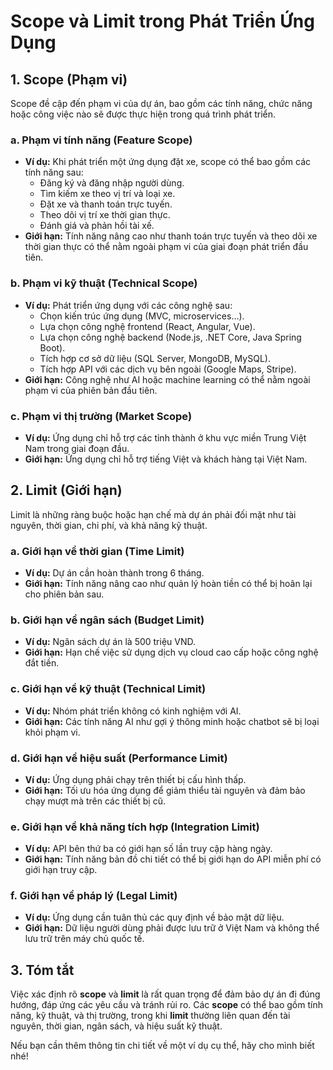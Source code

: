 # Scope và Limit trong Phát Triển Ứng Dụng

## 1. Scope (Phạm vi)
Scope đề cập đến phạm vi của dự án, bao gồm các tính năng, chức năng hoặc công việc nào sẽ được thực hiện trong quá trình phát triển.

### a. Phạm vi tính năng (Feature Scope)
- **Ví dụ:** Khi phát triển một ứng dụng đặt xe, scope có thể bao gồm các tính năng sau:
  - Đăng ký và đăng nhập người dùng.
  - Tìm kiếm xe theo vị trí và loại xe.
  - Đặt xe và thanh toán trực tuyến.
  - Theo dõi vị trí xe thời gian thực.
  - Đánh giá và phản hồi tài xế.
- **Giới hạn:** Tính năng nâng cao như thanh toán trực tuyến và theo dõi xe thời gian thực có thể nằm ngoài phạm vi của giai đoạn phát triển đầu tiên.

### b. Phạm vi kỹ thuật (Technical Scope)
- **Ví dụ:** Phát triển ứng dụng với các công nghệ sau:
  - Chọn kiến trúc ứng dụng (MVC, microservices...).
  - Lựa chọn công nghệ frontend (React, Angular, Vue).
  - Lựa chọn công nghệ backend (Node.js, .NET Core, Java Spring Boot).
  - Tích hợp cơ sở dữ liệu (SQL Server, MongoDB, MySQL).
  - Tích hợp API với các dịch vụ bên ngoài (Google Maps, Stripe).
- **Giới hạn:** Công nghệ như AI hoặc machine learning có thể nằm ngoài phạm vi của phiên bản đầu tiên.

### c. Phạm vi thị trường (Market Scope)
- **Ví dụ:** Ứng dụng chỉ hỗ trợ các tỉnh thành ở khu vực miền Trung Việt Nam trong giai đoạn đầu.
- **Giới hạn:** Ứng dụng chỉ hỗ trợ tiếng Việt và khách hàng tại Việt Nam.

## 2. Limit (Giới hạn)
Limit là những ràng buộc hoặc hạn chế mà dự án phải đối mặt như tài nguyên, thời gian, chi phí, và khả năng kỹ thuật.

### a. Giới hạn về thời gian (Time Limit)
- **Ví dụ:** Dự án cần hoàn thành trong 6 tháng.
- **Giới hạn:** Tính năng nâng cao như quản lý hoàn tiền có thể bị hoãn lại cho phiên bản sau.

### b. Giới hạn về ngân sách (Budget Limit)
- **Ví dụ:** Ngân sách dự án là 500 triệu VND.
- **Giới hạn:** Hạn chế việc sử dụng dịch vụ cloud cao cấp hoặc công nghệ đắt tiền.

### c. Giới hạn về kỹ thuật (Technical Limit)
- **Ví dụ:** Nhóm phát triển không có kinh nghiệm với AI.
- **Giới hạn:** Các tính năng AI như gợi ý thông minh hoặc chatbot sẽ bị loại khỏi phạm vi.

### d. Giới hạn về hiệu suất (Performance Limit)
- **Ví dụ:** Ứng dụng phải chạy trên thiết bị cấu hình thấp.
- **Giới hạn:** Tối ưu hóa ứng dụng để giảm thiểu tài nguyên và đảm bảo chạy mượt mà trên các thiết bị cũ.

### e. Giới hạn về khả năng tích hợp (Integration Limit)
- **Ví dụ:** API bên thứ ba có giới hạn số lần truy cập hàng ngày.
- **Giới hạn:** Tính năng bản đồ chi tiết có thể bị giới hạn do API miễn phí có giới hạn truy cập.

### f. Giới hạn về pháp lý (Legal Limit)
- **Ví dụ:** Ứng dụng cần tuân thủ các quy định về bảo mật dữ liệu.
- **Giới hạn:** Dữ liệu người dùng phải được lưu trữ ở Việt Nam và không thể lưu trữ trên máy chủ quốc tế.

## 3. Tóm tắt
Việc xác định rõ **scope** và **limit** là rất quan trọng để đảm bảo dự án đi đúng hướng, đáp ứng các yêu cầu và tránh rủi ro. Các **scope** có thể bao gồm tính năng, kỹ thuật, và thị trường, trong khi **limit** thường liên quan đến tài nguyên, thời gian, ngân sách, và hiệu suất kỹ thuật.

Nếu bạn cần thêm thông tin chi tiết về một ví dụ cụ thể, hãy cho mình biết nhé!
